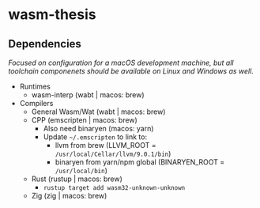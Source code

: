 # wasm-thesis

## Dependencies

_Focused on configuration for a macOS development machine, but all toolchain componenets should be available on Linux and Windows as well._

* Runtimes
  * wasm-interp (wabt | macos: brew)
* Compilers
  * General Wasm/Wat (wabt | macos: brew)
  * CPP (emscripten | macos: brew)
    * Also need binaryen (macos: yarn)
    * Update `~/.emscripten` to link to:
      * llvm from brew (LLVM_ROOT = `/usr/local/Cellar/llvm/9.0.1/bin`)
      * binaryen from yarn/npm global (BINARYEN_ROOT = `/usr/local/bin`)
  * Rust (rustup | macos: brew)
    * `rustup target add wasm32-unknown-unknown`
  * Zig (zig | macos: brew)
